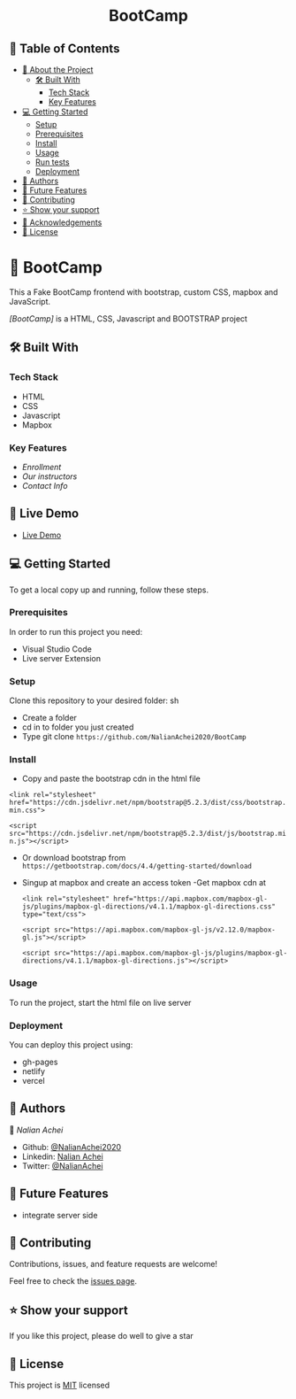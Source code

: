 
<a name="readme-top"></a>

<div align="center">

  <br/>

  <h1><b>BootCamp</b></h1>

</div>

## 📗 Table of Contents

- [📖 About the Project](#about-project)
  - [🛠 Built With](#built-with)
    - [Tech Stack](#tech-stack)
    - [Key Features](#key-features)
- [💻 Getting Started](#getting-started)
  - [Setup](#setup)
  - [Prerequisites](#prerequisites)
  - [Install](#install)
  - [Usage](#usage)
  - [Run tests](#run-tests)
  - [Deployment](#deployment)
- [👥 Authors](#authors)
- [🔭 Future Features](#future-features)
- [🤝 Contributing](#contributing)
- [⭐️ Show your support](#support)
- [🙏 Acknowledgements](#acknowledgements)
- [📝 License](#license)

<!-- PROJECT DESCRIPTION -->

# 📖 BootCamp <a name="about-project"></a>

This a Fake BootCamp frontend with bootstrap, custom CSS, mapbox and JavaScript.

*[BootCamp]* is a HTML, CSS, Javascript and BOOTSTRAP project

## 🛠 Built With <a name="built-with"></a>

### Tech Stack <a name="tech-stack"></a>

- HTML
- CSS
- Javascript
- Mapbox

### Key Features <a name="key-features"></a>

- *Enrollment*
- *Our instructors*
- *Contact Info*

## 🚀 Live Demo <a name="live-demo"></a>
- [Live Demo ](https://nalianachei2020.github.io/BootCamp/)

## 💻 Getting Started <a name="getting-started"></a>

To get a local copy up and running, follow these steps.

### Prerequisites

In order to run this project you need:

- Visual Studio Code
- Live server Extension

### Setup

Clone this repository to your desired folder:
sh
- Create a folder
- cd in to folder you just created
- Type git clone ``https://github.com/NalianAchei2020/BootCamp``

### Install
- Copy and paste the bootstrap cdn in the html file

 ``<link rel="stylesheet" href="https://cdn.jsdelivr.net/npm/bootstrap@5.2.3/dist/css/bootstrap.min.css">``

  ``<script src="https://cdn.jsdelivr.net/npm/bootstrap@5.2.3/dist/js/bootstrap.min.js"></script>``

- Or download bootstrap from  ``https://getbootstrap.com/docs/4.4/getting-started/download``
- Singup at mapbox and create an access token
 -Get mapbox cdn at <link rel="stylesheet" href="https://api.mapbox.com/mapbox-gl-js/v2.12.0/mapbox-gl.css">

    ``<link rel="stylesheet" href="https://api.mapbox.com/mapbox-gl-js/plugins/mapbox-gl-directions/v4.1.1/mapbox-gl-directions.css" type="text/css">``
    
    ``<script src="https://api.mapbox.com/mapbox-gl-js/v2.12.0/mapbox-gl.js"></script>``

    ``<script src="https://api.mapbox.com/mapbox-gl-js/plugins/mapbox-gl-directions/v4.1.1/mapbox-gl-directions.js"></script>``

### Usage

To run the project, start the html file on live server

### Deployment

You can deploy this project using:

 - gh-pages
 - netlify
 - vercel

## 👥 Authors <a name="authors"></a>

👤 *Nalian Achei*
- Github: [@NalianAchei2020](https://github.com/NalianAchei2020)
- Linkedin: [Nalian Achei](https://www.linkedin.com/in/nalian-achei-683208275)
- Twitter: [@NalianAchei](https://twitter.com/NalianAchei?t=E3ePLcJ7B45dBa8SBFIXDg&s=09)

 ## 🔭 Future Features <a name="future-features"></a>

- integrate server side

## 🤝 Contributing <a name="contributing"></a>

Contributions, issues, and feature requests are welcome!

Feel free to check the [issues page](https://github.com/NalianAchei2020/BootCamp/issues).

## ⭐️ Show your support <a name="support"></a>

If you like this project, please do well to give a star


## 📝 License <a name="license"></a>

This project is [MIT](https://github.com/NalianAchei2020/Portfolio/blob/portfolio-feature/LICENSE) licensed

